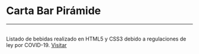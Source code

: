 <h1>Carta Bar Pirámide</h1>
<hr><br>
Listado de bebidas realizado en HTML5 y CSS3 debido a regulaciones de ley por COVID-19.
<a href="https://www.marcosbustamantemateo.com/carta-bar-piramide/">Visitar</a>
